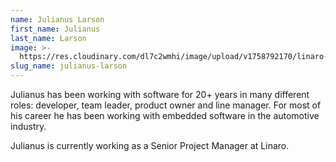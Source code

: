 ```yaml
---
name: Julianus Larson
first_name: Julianus
last_name: Larson
image: >-
  https://res.cloudinary.com/dl7c2wmhi/image/upload/v1758792170/linaro-website/images/author/julianus-larson
slug_name: julianus-larson
---
```


Julianus has been working with software for 20+ years in many different roles: developer, team leader, product owner and line manager. For most of his career he has been working with embedded software in the automotive industry.

J﻿ulianus is currently working as a Senior Project Manager at Linaro.
